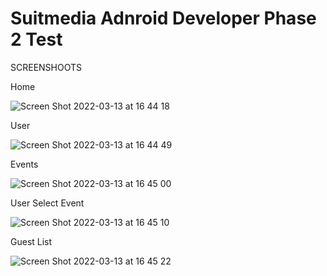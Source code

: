 # Suitmedia Adnroid Developer Phase 2 Test

SCREENSHOOTS


Home

![Screen Shot 2022-03-13 at 16 44 18](https://user-images.githubusercontent.com/14908791/158053967-02a6e557-5b55-42e1-a4ea-4eddb17b0202.png)



User

![Screen Shot 2022-03-13 at 16 44 49](https://user-images.githubusercontent.com/14908791/158054007-fdf3f58f-8fab-41b0-9e62-efdaccf42687.png)



Events


![Screen Shot 2022-03-13 at 16 45 00](https://user-images.githubusercontent.com/14908791/158054047-c119f98a-1582-4d95-a170-f61a441d6088.png)


User Select Event


![Screen Shot 2022-03-13 at 16 45 10](https://user-images.githubusercontent.com/14908791/158054057-2ca018db-5d14-4b5b-b77f-da6dd47ade29.png)



Guest List

![Screen Shot 2022-03-13 at 16 45 22](https://user-images.githubusercontent.com/14908791/158054075-74009343-c59c-494e-9b6d-9ff9504937d8.png)


